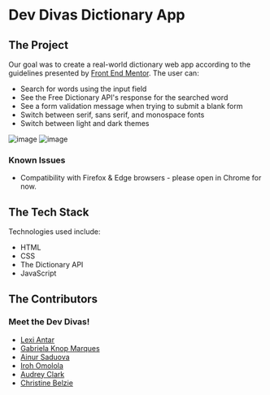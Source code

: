 # Dev Divas Dictionary App

## The Project

Our goal was to create a real-world dictionary web app according to the guidelines presented by [Front End Mentor](https://www.frontendmentor.io/challenges/dictionary-web-app-h5wwnyuKFL). The user can:
- Search for words using the input field
- See the Free Dictionary API's response for the searched word
- See a form validation message when trying to submit a blank form
- Switch between serif, sans serif, and monospace fonts
- Switch between light and dark themes

  
![image](https://github.com/user-attachments/assets/c7fa8656-7d08-42c9-8d0c-7cb93f5f6ad2)
![image](https://github.com/user-attachments/assets/8d07fd11-321e-4af8-aae2-f23956afb121)



### Known Issues
- Compatibility with Firefox & Edge browsers - please open in Chrome for now.


## The Tech Stack

Technologies used include:
- HTML
- CSS
- The Dictionary API
- JavaScript

## The Contributors

### Meet the Dev Divas!
- [Lexi Antar](https://github.com/lexoskeleton)
- [Gabriela Knop Marques](https://github.com/knopgm)
- [Ainur Saduova](https://github.com/NuraSad)
- [Iroh Omolola](https://github.com/Iroh-Omolola)
- [Audrey Clark](https://github.com/audreyclarkdev)
- [Christine Belzie](https://github.com/CBID2)

<!-- <a href="https://github.com/lexoskeleton/feq_dictionary_app/graphs/contributors">
  <img src="https://contrib.rocks/image?repo=lexoskeleton/feq_dictionary_app" />
</a>

Made with [contrib.rocks](https://contrib.rocks). -->
